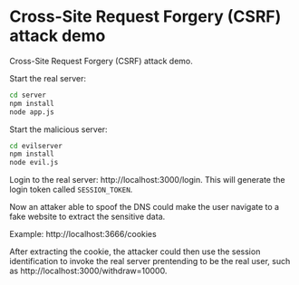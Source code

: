 # Cross-Site Request Forgery (CSRF) attack demo

Cross-Site Request Forgery (CSRF) attack demo.

Start the real server:

```sh
cd server
npm install
node app.js
```

Start the malicious server:

```sh
cd evilserver
npm install
node evil.js
```

Login to the real server: http://localhost:3000/login. This will generate the login token called `SESSION_TOKEN`.

Now an attaker able to spoof the DNS could make the user navigate to a fake website to extract the sensitive data.

Example: http://localhost:3666/cookies

After extracting the cookie, the attacker could then use the session identification to invoke the real server prentending to be the real user, such as http://localhost:3000/withdraw=10000.
